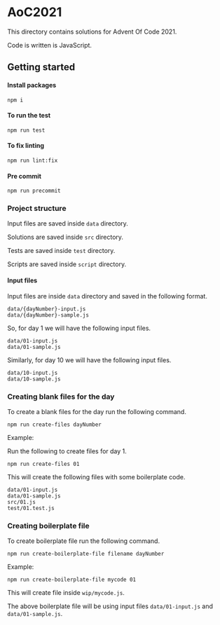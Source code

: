 # AoC2021

This directory contains solutions for Advent Of Code 2021.

Code is written is JavaScript.

## Getting started

#### Install packages

```shell
npm i
```

#### To run the test

```shell
npm run test
```

#### To fix linting

```shell
npm run lint:fix
```

#### Pre commit
```shell
npm run precommit
```

### Project structure

Input files are saved inside `data` directory.

Solutions are saved inside `src` directory.

Tests are saved inside `test` directory.

Scripts are saved inside `script` directory.

#### Input files

Input files are inside `data` directory and saved in the following format.

```text
data/{dayNumber}-input.js
data/{dayNumber}-sample.js
```

So, for day 1 we will have the following input files.

```text
data/01-input.js
data/01-sample.js
```

Similarly, for day 10 we will have the following input files.

```text
data/10-input.js
data/10-sample.js
```

### Creating blank files for the day

To create a blank files for the day run the following command.

```shell
npm run create-files dayNumber
```

Example:

Run the following to create files for day 1.

```shell
npm run create-files 01
```

This will create the following files with some boilerplate code.

```text
data/01-input.js
data/01-sample.js
src/01.js
test/01.test.js
```

### Creating boilerplate file

To create boilerplate file run the following command.

```shell
npm run create-boilerplate-file filename dayNumber
```

Example:

```shell
npm run create-boilerplate-file mycode 01
```

This will create file inside `wip/mycode.js`.

The above boilerplate file will be using input files `data/01-input.js` and `data/01-sample.js`.
